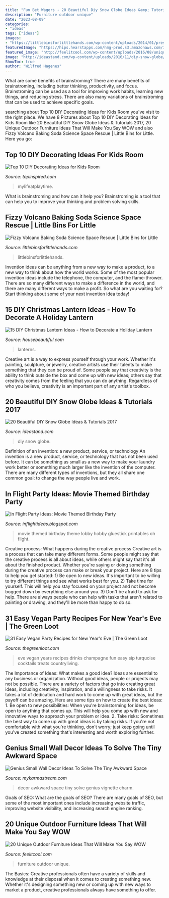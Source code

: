 ```yaml
---
title: "Fun Bet Wagers - 20 Beautiful Diy Snow Globe Ideas &amp; Tutorials 2017"
description: "Furniture outdoor unique"
date: "2023-08-09"
categories:
- "ideas"
tags: ["ideas"]
images:
- "https://littlebinsforlittlehands.com/wp-content/uploads/2014/01/preschool-science-experiments-page.jpg"
featuredImage: "https://hips.hearstapps.com/hmg-prod.s3.amazonaws.com/images/christmas-decor-ideas-lanterns-with-ball-ornaments-1536087967.jpg?crop=1xw:1xh;center,top&amp;resize=480:*"
featured_image: "http://feelitcool.com/wp-content/uploads/2016/08/unique-outdoor-furniture.jpg"
image: "http://ideastand.com/wp-content/uploads/2016/11/diy-snow-globe/17-diy-snow-globe-ideas.jpg"
ShowToc: true
author: "Wilfred Hagenes"
---
```



What are some benefits of brainstroming?
There are many benefits of brainstroming, including better thinking, productivity, and focus. Brainstroming can be used as a tool for improving work habits, learning new things, and reducing stress. There are also many variations of brainstroming that can be used to achieve specific goals.

	

		
searching about Top 10 DIY Decorating Ideas for Kids Room you've visit to the right place. We have 8 Pictures about Top 10 DIY Decorating Ideas for Kids Room like 20 Beautiful DIY Snow Globe Ideas &amp; Tutorials 2017, 20 Unique Outdoor Furniture Ideas That Will Make You Say WOW and also Fizzy Volcano Baking Soda Science Space Rescue | Little Bins for Little. Here you go:
		
    
## Top 10 DIY Decorating Ideas For Kids Room

<img loading=lazy src="https://www.topinspired.com/wp-content/uploads/2015/02/hanging-triangle-garland.png" onerror="this.onerror=null;this.src='https://tse4.mm.bing.net/th?id=OIP.9qi_PevfgKo3-vQ3i_E-MQHaLH&amp;pid=15.1';" alt="Top 10 DIY Decorating Ideas for Kids Room">

_Source: topinspired.com_

>mylifeatplaytime. 

	

What is brainstroming and how can it help you?
Brainstroming is a tool that can help you to improve your thinking and problem solving skills.

    
## Fizzy Volcano Baking Soda Science Space Rescue | Little Bins For Little

<img loading=lazy src="https://littlebinsforlittlehands.com/wp-content/uploads/2014/01/preschool-science-experiments-page.jpg" onerror="this.onerror=null;this.src='https://tse1.mm.bing.net/th?id=OIP.PGwajWcZspDEuLDqNrLeKQHaHa&amp;pid=15.1';" alt="Fizzy Volcano Baking Soda Science Space Rescue | Little Bins for Little">

_Source: littlebinsforlittlehands.com_

>littlebinsforlittlehands. 

	

Invention ideas can be anything from a new way to make a product, to a new way to think about how the world works. Some of the most popular invention ideas include the telephone, the computer, and the flame-thrower. There are so many different ways to make a difference in the world, and there are many different ways to make a profit. So what are you waiting for? Start thinking about some of your next invention idea today!

    
## 15 DIY Christmas Lantern Ideas - How To Decorate A Holiday Lantern

<img loading=lazy src="https://hips.hearstapps.com/hmg-prod.s3.amazonaws.com/images/christmas-decor-ideas-lanterns-with-ball-ornaments-1536087967.jpg?crop=1xw:1xh;center,top&amp;resize=480:*" onerror="this.onerror=null;this.src='https://tse4.mm.bing.net/th?id=OIP.ZNs9fkzxVC_L84Rv4kViFgHaLH&amp;pid=15.1';" alt="15 DIY Christmas Lantern Ideas - How to Decorate a Holiday Lantern">

_Source: housebeautiful.com_

>lanterns. 

	

Creative art is a way to express yourself through your work. Whether it's painting, sculpture, or jewelry, creative artists use their talents to make something that they can be proud of. Some people say that creativity is the ability to think outside the box and come up with new ideas; others say that creativity comes from the feeling that you can do anything. Regardless of who you believe, creativity is an important part of any artist's toolbox.

    
## 20 Beautiful DIY Snow Globe Ideas &amp; Tutorials 2017

<img loading=lazy src="http://ideastand.com/wp-content/uploads/2016/11/diy-snow-globe/17-diy-snow-globe-ideas.jpg" onerror="this.onerror=null;this.src='https://tse4.mm.bing.net/th?id=OIP.jBsvlhdnI6zkUfzh5CuDbQHaU_&amp;pid=15.1';" alt="20 Beautiful DIY Snow Globe Ideas &amp; Tutorials 2017">

_Source: ideastand.com_

>diy snow globe. 

	

Definition of an invention: a new product, service, or technology
An invention is a new product, service, or technology that has not been used before. It can be something as small as a new way to make your laundry work better or something much larger like the invention of the computer. There are many different types of inventions, but they all share one common goal: to change the way people live and work.

    
## In Flight Party Ideas: Movie Themed Birthday Party

<img loading=lazy src="http://4.bp.blogspot.com/-drLQ9fVgqLg/Tws5OJk4_UI/AAAAAAAABoc/396uslWj5UY/s1600/moviepartyinflight.jpg" onerror="this.onerror=null;this.src='https://tse4.mm.bing.net/th?id=OIP.pG_e_mB2lpRAiV8nqkFUWAHaFj&amp;pid=15.1';" alt="In Flight Party Ideas: Movie Themed Birthday Party">

_Source: inflightideas.blogspot.com_

>movie themed birthday theme lobby hobby gluestick printables oh flight. 

	

Creative process: What happens during the creative process
Creative art is a process that can take many different forms. Some people might say that the creative process is all about ideas, while others might say that it's all about the finished product. Whether you're saying or doing something during the creative process can make or break your project. Here are 8 tips to help you get started: 1) Be open to new ideas. It's important to be willing to try different things and see what works best for you. 2) Take time for yourself. This will help you stay focused on your project and not become bogged down by everything else around you. 3) Don't be afraid to ask for help. There are always people who can help with tasks that aren't related to painting or drawing, and they'll be more than happy to do so.

    
## 31 Easy Vegan Party Recipes For New Year&#039;s Eve | The Green Loot

<img loading=lazy src="http://thegreenloot.com/wp-content/uploads/2017/11/vegan-new-years-eve-party-recipes-ideas-2.jpg" onerror="this.onerror=null;this.src='https://tse2.mm.bing.net/th?id=OIP.RrqGFoRwuVZ-5SxU44FmvAHaLH&amp;pid=15.1';" alt="31 Easy Vegan Party Recipes for New Year&#039;s Eve | The Green Loot">

_Source: thegreenloot.com_

>eve vegan years recipes drinks champagne fun easy sip turquoise cocktails treats countryliving. 

	

The Importance of Ideas: What makes a good idea?
Ideas are essential to any business or organization. Without good ideas, people or projects may not be possible. There are a variety of factors that go into creating great ideas, including creativity, inspiration, and a willingness to take risks. It takes a lot of dedication and hard work to come up with great ideas, but the payoff can be amazing. Here are some tips on how to create the best ideas: 1. Be open to new possibilities: When you're brainstorming for ideas, be open to anything that comes up. This will help you come up with new and innovative ways to approach your problem or idea. 2. Take risks: Sometimes the best way to come up with great ideas is by taking risks. If you're not comfortable with what you're thinking, don't worry; just keep going until you've created something that's interesting and worth exploring further. 
    
## Genius Small Wall Decor Ideas To Solve The Tiny Awkward Space

<img loading=lazy src="https://mykarmastream.com/wp-content/uploads/2017/11/small-wall-decor-10-.jpg" onerror="this.onerror=null;this.src='https://tse1.mm.bing.net/th?id=OIP.1SJLY0MbEPc5uoD8aD1tQgHaLH&amp;pid=15.1';" alt="Genius Small Wall Decor Ideas To Solve The Tiny Awkward Space">

_Source: mykarmastream.com_

>decor awkward space tiny solve genius vignette charm. 

	

Goals of SEO: What are the goals of SEO?
There are many goals of SEO, but some of the most important ones include increasing website traffic, improving website visibility, and increasing search engine ranking.

    
## 20 Unique Outdoor Furniture Ideas That Will Make You Say WOW

<img loading=lazy src="http://feelitcool.com/wp-content/uploads/2016/08/unique-outdoor-furniture.jpg" onerror="this.onerror=null;this.src='https://tse1.mm.bing.net/th?id=OIP.oNgb-7yCeSozeKdjYgdthQHaD3&amp;pid=15.1';" alt="20 Unique Outdoor Furniture Ideas That Will Make You Say WOW">

_Source: feelitcool.com_

>furniture outdoor unique. 

	

The Basics:
Creative professionals often have a variety of skills and knowledge at their disposal when it comes to creating something new. Whether it's designing something new or coming up with new ways to market a product, creative professionals always have something to offer.

